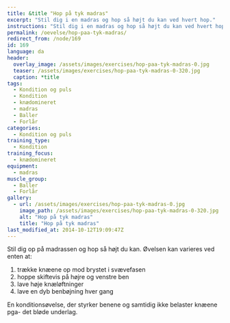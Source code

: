 ```yaml
---
title: &title "Hop på tyk madras"
excerpt: "Stil dig i en madras og hop så højt du kan ved hvert hop."
instructions: "Stil dig i en madras og hop så højt du kan ved hvert hop."
permalink: /oevelse/hop-paa-tyk-madras/
redirect_from: /node/169
id: 169
language: da
header:
  overlay_image: /assets/images/exercises/hop-paa-tyk-madras-0.jpg
  teaser: /assets/images/exercises/hop-paa-tyk-madras-0-320.jpg
  caption: *title
tags:
  - Kondition og puls
  - Kondition
  - knædomineret
  - madras
  - Baller
  - Forlår
categories:
  - Kondition og puls
training_type: 
  - Kondition
training_focus: 
  - knædomineret
equipment:
  - madras
muscle_group:
  - Baller
  - Forlår
gallery:
  - url: /assets/images/exercises/hop-paa-tyk-madras-0.jpg
    image_path: /assets/images/exercises/hop-paa-tyk-madras-0-320.jpg
    alt: "Hop på tyk madras"
    title: "Hop på tyk madras"
last_modified_at: 2014-10-12T19:09:47Z
---
```


Stil dig op på madrassen og hop så højt du kan. Øvelsen kan varieres ved enten at:

1. trække knæene op mod brystet i svævefasen
2. hoppe skiftevis på højre og venstre ben
3. lave høje knæløftninger
4. lave en dyb benbøjning hver gang

En konditionsøvelse, der styrker benene og samtidig ikke belaster knæene pga- det bløde underlag.
